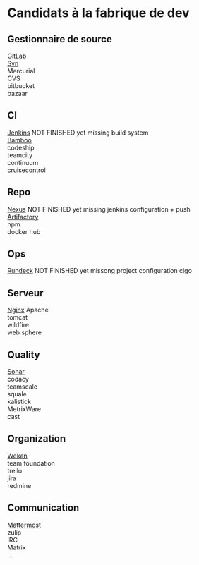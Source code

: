 Candidats à la fabrique de dev
==============================

Gestionnaire de source
----------------------
[GitLab](./gitLab.md)   
[Svn](./svn.md)  
Mercurial  
CVS  
bitbucket  
bazaar  

CI
-----
[Jenkins](./jenkins.md) NOT FINISHED yet missing build system    
[Bamboo](./bamboo.md)  
codeship  
teamcity  
continuum  
cruisecontrol  

Repo
-------
[Nexus](./nexus.md) NOT FINISHED yet missing jenkins configuration + push   
[Artifactory](./artifactory.md)  
npm   
docker hub  

Ops
-----
[Rundeck](./rundeck.md)  NOT FINISHED yet missong project configuration
cigo  

Serveur
----------
[Nginx](./nginx.md)
Apache  
tomcat  
wildfire  
web sphere  

Quality
-------
[Sonar](./sonar.md)  
codacy  
teamscale  
squale  
kalistick   
MetrixWare  
cast  

Organization
------------
[Wekan](./wekan.md)  
team foundation  
trello  
jira  
redmine  

Communication
----------
[Mattermost](./mattermost.md)  
zulip  
IRC  
Matrix  
...





